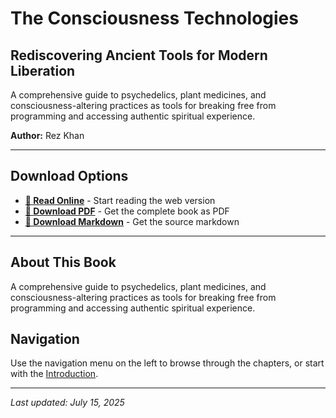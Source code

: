 # The Consciousness Technologies

## Rediscovering Ancient Tools for Modern Liberation

A comprehensive guide to psychedelics, plant medicines, and consciousness-altering practices as tools for breaking free from programming and accessing authentic spiritual experience.

**Author:** Rez Khan

---

## Download Options

- **[📖 Read Online](the-consciousness-technologies.md)** - Start reading the web version
- **[📄 Download PDF](downloads/40_The_Consciousness_Technologies.pdf)** - Get the complete book as PDF
- **[📝 Download Markdown](downloads/40_The_Consciousness_Technologies.md)** - Get the source markdown

---

## About This Book

A comprehensive guide to psychedelics, plant medicines, and consciousness-altering practices as tools for breaking free from programming and accessing authentic spiritual experience.

## Navigation

Use the navigation menu on the left to browse through the chapters, or start with the [Introduction](the-consciousness-technologies.md).

---

*Last updated: July 15, 2025*
